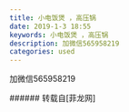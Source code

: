 ```yaml
---
title: 小电饭煲 ，高压锅
date: 2019-1-3 18:55
keywords: 小电饭煲 ，高压锅
description: 加微信565958219
categories: used
---
```

<td class="t_f" id="postmessage_2610443">

<img alt="" border="0" class="zoom" data-cf-modified-f5f86085a6dc60c79a0f3e52-="" file="http://www.flw.ph/data/appbyme/upload/image/201901/03/NIlfDrYWn7LU.jpg" id="aimg_T0dpp" lazyloadthumb="1" onclick="" onmouseover="" src="http://www.flw.ph/data/appbyme/upload/image/201901/03/NIlfDrYWn7LU.jpg"/><br/>
加微信565958219<br/>
</td>
###### 转载自[菲龙网]